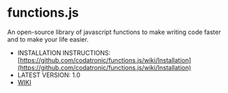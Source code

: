 functions.js
============

An open-source library of javascript functions to make writing code faster and to make your life easier.

* INSTALLATION INSTRUCTIONS: [https://github.com/codatronic/functions.js/wiki/Installation](https://github.com/codatronic/functions.js/wiki/Installation)
* LATEST VERSION: 1.0
* [WIKI](https://github.com/codatronic/functions.js/wiki)
